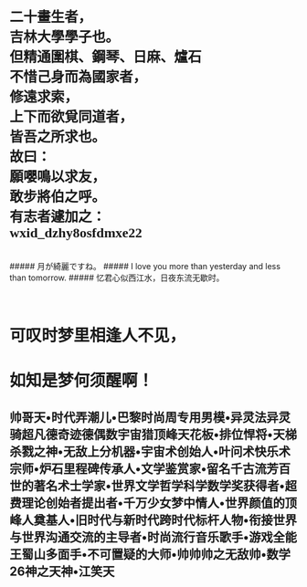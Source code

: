 <font face="华文楷体" size='5' > 
<b>
二十畫生者，<br />
吉林大學學子也。<br />
但精通圍棋、鋼琴、日麻、爐石<br />
不惜己身而為國家者，<br />
修遠求索，<br />
上下而欲覓同道者，<br />
皆吾之所求也。<br />
故曰：<br />
願嚶鳴以求友，<br />
敢步將伯之呼。<br />
有志者遽加之：<br />
wxid_dzhy8osfdmxe22 <br />
</b>
</font>
<br />
<br />
##### 月が綺麗ですね。
##### I love you more than yesterday and less than tomorrow.
##### 忆君心似西江水，日夜东流无歇时。


&emsp;
# 可叹时梦里相逢人不见，
# 如知是梦何须醒啊！


## 帅哥天•时代弄潮儿•巴黎时尚周专用男模•异灵法异灵骑超凡德奇迹德偶数宇宙猎顶峰天花板•排位悍将•天梯杀戮之神•无敌上分机器•宇宙术创始人•叶问术快乐术宗师•炉石里程碑传承人•文学鉴赏家•留名千古流芳百世的著名术士学家•世界文学哲学科学数学奖获得者•超费理论创始者提出者•千万少女梦中情人•世界颜值的顶峰人奠基人•旧时代与新时代跨时代标杆人物•衔接世界与世界沟通交流的主导者•时尚流行音乐歌手•游戏全能王蜀山多面手•不可置疑的大师•帅帅帅之无敌帅•数学26神之天神•江笑天
